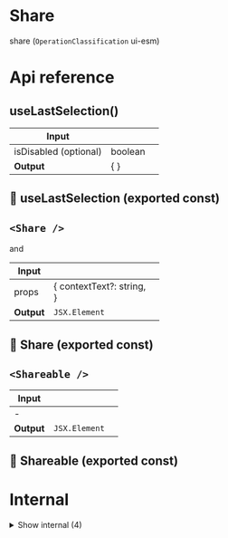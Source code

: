 # Share

share (`OperationClassification` ui-esm)



# Api reference

## useLastSelection()

| Input      |    |    |
| ---------- | -- | -- |
| isDisabled (optional) | boolean |  |
| **Output** | {  }   |    |



## 📄 useLastSelection (exported const)

## `<Share />`

and




| Input      |    |    |
| ---------- | -- | -- |
| props | { contextText?: string, <br /> } |  |
| **Output** | `JSX.Element`   |    |



## 📄 Share (exported const)

## `<Shareable />`

| Input      |    |    |
| ---------- | -- | -- |
| - | | |
| **Output** | `JSX.Element`   |    |



## 📄 Shareable (exported const)

# Internal

<details><summary>Show internal (4)</summary>
    
  # useAllText()




| Input      |    |    |
| ---------- | -- | -- |
| - | | |
| **Output** |    |    |



## useProjectRelativeScreenshot()

Use https://www.npmjs.com/package/use-react-screenshot to get a blob of any component with the click a button

Upload the blob immediately using `processAsset`, which will result in a file in the file system.


| Input      |    |    |
| ---------- | -- | -- |
| - | | |
| **Output** | { getImage: {  }, <br />projectRelativeFilePath?: {  }, <br />ref: { current?: ul / , <br /> }, <br /> }   |    |



## 📄 useAllText (exported const)

## 📄 useProjectRelativeScreenshot (exported const)

Use https://www.npmjs.com/package/use-react-screenshot to get a blob of any component with the click a button

Upload the blob immediately using `processAsset`, which will result in a file in the file system.
  </details>

